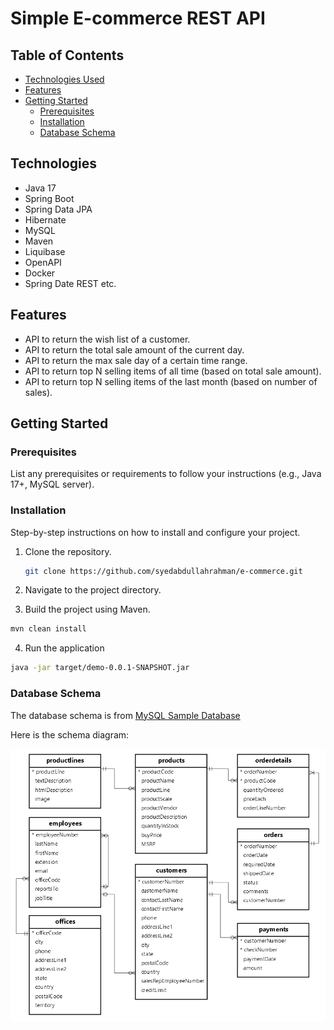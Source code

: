 # Simple E-commerce REST API

## Table of Contents
- [Technologies Used](#technologies-used)
- [Features](#features)
- [Getting Started](#getting-started)
    - [Prerequisites](#prerequisites)
    - [Installation](#installation)
    - [Database Schema](#database-schema)

## Technologies

- Java 17
- Spring Boot
- Spring Data JPA
- Hibernate
- MySQL 
- Maven
- Liquibase
- OpenAPI
- Docker
- Spring Date REST  etc.

## Features

- API to return the wish list of a customer.
- API to return the total sale amount of the current day.
- API to return the max sale day of a certain time range.
- API to return top N selling items of all time (based on total sale amount).
- API to return top N selling items of the last month (based on number of sales).

## Getting Started

### Prerequisites

List any prerequisites or requirements to follow your instructions (e.g., Java 17+, MySQL server).

### Installation

Step-by-step instructions on how to install and configure your project.

1. Clone the repository.
   ```bash
   git clone https://github.com/syedabdullahrahman/e-commerce.git
   ```
2. Navigate to the project directory.

3. Build the project using Maven.
```bash
mvn clean install
```
4. Run the application
```bash
java -jar target/demo-0.0.1-SNAPSHOT.jar
```

### Database Schema
The database schema is from [MySQL Sample Database](https://www.mysqltutorial.org/getting-started-with-mysql/mysql-sample-database/)

Here is the schema diagram:

![schema](mysql-sample-database.png)
